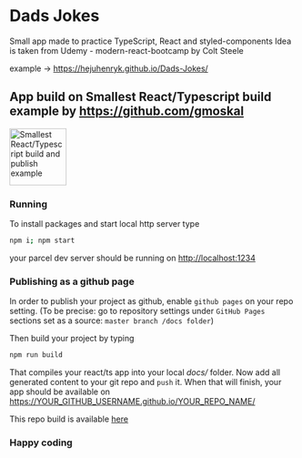 # Dads Jokes 
Small app made to practice 
TypeScript, React and styled-components
Idea is taken from Udemy - modern-react-bootcamp by Colt Steele

example -> https://hejuhenryk.github.io/Dads-Jokes/ 

## App build on  Smallest React/Typescript build example by https://github.com/gmoskal

<img alt="Smallest React/Typescript build and publish example" src="https://www.svgrepo.com/show/84150/hedgehog.svg" width="100px" />

### Running

To install packages and start local http server type

```sh
npm i; npm start
```

your parcel dev server should be running on [http://localhost:1234](http://localhost:1234)

### Publishing as a github page

In order to publish your project as github, enable `github pages` on your repo setting. 
(To be precise: go to repository settings under `GitHub Pages` sections set as a source: `master branch /docs folder`)

Then build your project by typing

```sh
npm run build
```

That compiles your react/ts app into your local _docs/_ folder. Now add all generated content to your git repo and `push` it.
When that will finish, your app should be available on https://YOUR_GITHUB_USERNAME.github.io/YOUR_REPO_NAME/ 

This repo build is available [here](https://gmoskal.github.io/smallest-react-ts/)
### Happy coding